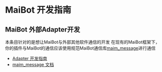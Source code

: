 # MaiBot 开发指南

## MaiBot 外部Adapter开发
本条目针对的是想让MaiBot与外部其他软件通信的开发
在现有的MaiBot框架下，你的插件与MaiBot的通信应该使用规范MaiBot通信库[maim_message](https://github.com/MaiM-with-u/maim_message)进行通信

- [Adapter 开发指南](./develop_adapter)
- [maim_message 文档](/develop/maim_message/index)
